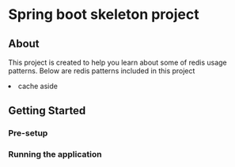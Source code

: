 # Spring boot skeleton project 

## About 

This project is created to help you learn about some of redis usage patterns. 
Below are redis patterns included in this project
<li>cache aside</li>

## Getting Started
### Pre-setup
<!-- Make sure you have docker installed on your machine -->
### Running the application
<!-- 1. Build application jar
 ```bash
    mvn clean install -DskipTests
```
2. Build application image
 ```bash
    docker build --tag springbase .
```
3. Run application and it's dependencies
 ```bash
    docker compose up
``` -->